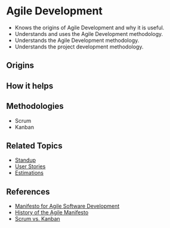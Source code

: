 # Agile Development

* Knows the origins of Agile Development and why it is useful.
* Understands and uses the Agile Development methodology.
* Understands the Agile Development methodology.
* Understands the project development methodology.

## Origins

## How it helps

## Methodologies

* Scrum
* Kanban

## Related Topics

* [Standup](/standup.md)
* [User Stories](/writing-user-stories.md)
* [Estimations](/estimations.md)

## References

* [Manifesto for Agile Software Development](http://agilemanifesto.org/principles.html)
* [History of the Agile Manifesto](http://agilemanifesto.org/history.html)
* [Scrum vs. Kanban](https://medium.com/@thorbjorn.sigberg/scrum-vs-kanban-c73dc70e8eef)
